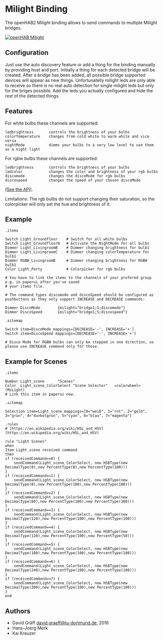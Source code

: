 # Milight Binding
The openHAB2 Milight binding allows to send commands to multiple Milight bridges.

[![openHAB Milight](http://img.youtube.com/vi/zNe9AkQbfmc/0.jpg)](http://www.youtube.com/watch?v=zNe9AkQbfmc)

## Configuration

Just use the auto discovery feature or add a thing for the binding manually
by providing host and port. Initially a thing for each detected bridge will be created.
After a bridge has been added, all possible bridge supported devices will appear
as new things. Unfortunatelly milight leds are only able to receive so there is
no real auto detection for single milight leds but only for the briges possible.
Add the leds you actually configured and hide the rest of the detected things.

## Features
For white bulbs these channels are supported:

    ledbrightness       controls the brightness of your bulbs
    colorTemperature    changes from cold white to warm white and vice versa
    nightMode           dimms your bulbs to a very low level to use them as a night light

For rgbw bulbs these channels are supported:

    ledbrightness       controls the brightness of your bulbs
    ledcolor            changes the color and brightness of your rgb bulbs
    discomode           changes the discoMode for rgb bulbs
    discospeed          changes the speed of your chosen discoMode

[(See the API)](http://www.limitlessled.com/dev/). 

Limitations:
The rgb bulbs do not support changing their saturation, so the colorpicker will only set the hue and brightness of it.

## Example

	.items 

	Switch Light_Groundfloor    # Switch for all white bulbs
	Switch Light_GroundfloorN   # Activate the NightMode for all bulbs 
	Dimmer Light_LivingroomB    # Dimmer changing brightness for bulb1
	Dimmer Light_LivingroomC    # Dimmer changing colorTemperature for bulb1 
	Dimmer RGBW_LivingroomB     # Dimmer changing brightness for RGBW bulb1
	Color Light_Party           # Colorpicker for rgb bulbs 

	# You have to link the items to the channels of your prefered group e.g. in paperui after you've saved
	# your items file.
	
	# The command types discomode and discoSpeed should be configured as pushbuttons as they only support INCREASE and DECREASE commands:

    Dimmer DiscoMode		{milight="bridge1;5;discomode"}
    Dimmer DiscoSpeed		{milight="bridge1;5;discospeed"}

	.sitemap

    Switch item=DiscoMode mappings=[DECREASE='-', INCREASE='+']
    Switch item=DiscoSpeed mappings=[DECREASE='-', INCREASE='+']

	# Disco Mode for RGBW bulbs can only be stepped in one direction, so please use INCREASE command only for those.


## Example for Scenes

    .items

    Number Light_scene		"Scenes"
    Color  Light_scene_ColorSelect "Scene Selector"   <colorwheel> (MiLight)
    # Link this item in paperui now.

    .sitemap

    Selection item=Light_scene mappings=[0="weiß", 1="rot", 2="gelb", 3="grün", 4="dunkelgrün", 5="cyan", 6="blau", 7="magenta"]

    .rules
    # [https://en.wikipedia.org/wiki/HSL_and_HSV](https://en.wikipedia.org/wiki/HSL_and_HSV)

    rule "Light Scenes"
    when
    Item Light_scene received command 
    then
    if (receivedCommand==0) { 
	    sendCommand(Light_scene_ColorSelect, new HSBType(new DecimalType(0),new PercentType(0),new PercentType(100)))
    }
    if (receivedCommand==1) { 
	    sendCommand(Light_scene_ColorSelect, new HSBType(new DecimalType(0),new PercentType(100),new PercentType(100)))
    }
    if (receivedCommand==2) { 
	    sendCommand(Light_scene_ColorSelect, new HSBType(new DecimalType(60),new PercentType(100),new PercentType(100)))
    }
    if (receivedCommand==3) { 
	    sendCommand(Light_scene_ColorSelect, new HSBType(new DecimalType(120),new PercentType(100),new PercentType(100)))
    }
    if (receivedCommand==4) { 
	    sendCommand(Light_scene_ColorSelect, new HSBType(new DecimalType(120),new PercentType(100),new PercentType(50)))
    }
    if (receivedCommand==5) { 
	    sendCommand(Light_scene_ColorSelect, new HSBType(new DecimalType(180),new PercentType(100),new PercentType(100)))
    }
    if (receivedCommand==6) { 
	    sendCommand(Light_scene_ColorSelect, new HSBType(new DecimalType(240),new PercentType(100),new PercentType(100)))
    }
    if (receivedCommand==7) { 
	    sendCommand(Light_scene_ColorSelect, new HSBType(new DecimalType(300),new PercentType(100),new PercentType(100)))
    }
    end
  
## Authors
 * David Gräff <david.graeff@tu-dortmund.de>, 2016
 * Hans-Joerg Merk
 * Kai Kreuzer
